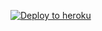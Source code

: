 [![Deploy to heroku](https://www.herokucdn.com/deploy/button.svg)](https://heroku.com/deploy?template=https://github.com/sharun2002/kwicbot2)





